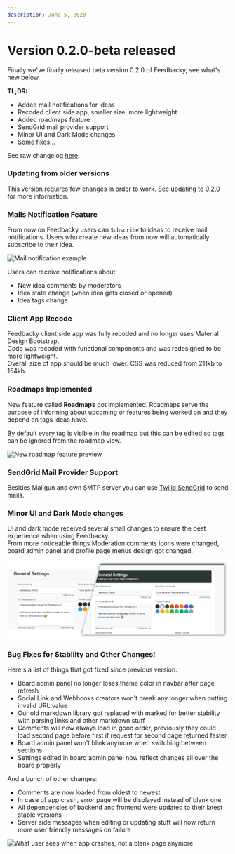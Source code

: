 ```yaml
---
description: June 5, 2020
---
```


# Version 0.2.0-beta released

Finally we've finally released beta version 0.2.0 of Feedbacky, see what's new below.

**TL;DR:**

* Added mail notifications for ideas
* Recoded client side app, smaller size, more lightweight
* Added roadmaps feature
* SendGrid mail provider support
* Minor UI and Dark Mode changes
* Some fixes...

See raw changelog [here](https://github.com/feedbacky-project/app/blob/master/CHANGELOG.md#020-beta-june-5-2020).

### Updating from older versions

This version requires few changes in order to work. See [updating to 0.2.0](../../maintenance/updating-to-0.2.0.md) for more information.

### Mails Notification Feature

From now on Feedbacky users can `Subscribe` to ideas to receive mail notifications. Users who create new ideas from now will automatically subscribe to their idea.

![Mail notification example](../../.gitbook/assets/Firefox\_Screenshot\_2020-06-05T19-10-22.478Z.png)

Users can receive notifications about:

* New idea comments by moderators
* Idea state change (when idea gets closed or opened)
* Idea tags change

### Client App Recode

Feedbacky client side app was fully recoded and no longer uses Material Design Bootstrap.\
Code was recoded with functional components and was redesigned to be more lightweight.\
Overall size of app should be much lower. CSS was reduced from 211kb to 154kb.

### Roadmaps Implemented

New feature called **Roadmaps** got implemented. Roadmaps serve the purpose of informing about upcoming or features being worked on and they depend on tags ideas have.

By default every tag is visible in the roadmap but this can be edited so tags can be ignored from the roadmap view.

![New roadmap feature preview](../../.gitbook/assets/Firefox\_Screenshot\_2020-06-05T19-24-31.072Z.png)

### SendGrid Mail Provider Support

Besides Mailgun and own SMTP server you can use [Twilio SendGrid](https://sendgrid.com) to send mails.

### Minor UI and Dark Mode changes

UI and dark mode received several small changes to ensure the best experience when using Feedbacky.\
From more noticeable things Moderation comments icons were changed, board admin panel and profile page menus design got changed.

![Board admin panel menu design update (old left, new right)](<../../.gitbook/assets/ui change 1.png>)

### Bug Fixes for Stability and Other Changes!

Here's a list of things that got fixed since previous version:

* Board admin panel no longer loses theme color in navbar after page refresh
* Social Link and Webhooks creators won't break any longer when putting invalid URL value
* Our old markdown library got replaced with marked for better stability with parsing links and other markdown stuff
* Comments will now always load in good order, previously they could load second page before first if request for second page returned faster
* Board admin panel won't blink anymore when switching between sections
* Settings edited in board admin panel now reflect changes all over the board properly

And a bunch of other changes:

* Comments are now loaded from oldest to newest
* In case of app crash, error page will be displayed instead of blank one
* All dependencies of backend and frontend were updated to their latest stable versions
* Server side messages when editing or updating stuff will now return more user friendly messages on failure

![What user sees when app crashes, not a blank page anymore](../../.gitbook/assets/Firefox\_Screenshot\_2020-06-05T19-52-37.296Z.png)
